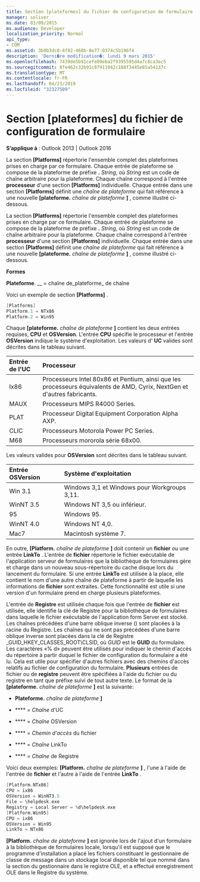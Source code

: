 ```yaml
---
title: Section [plateformes] du fichier de configuration de formulaire
manager: soliver
ms.date: 03/09/2015
ms.audience: Developer
localization_priority: Normal
api_type:
- COM
ms.assetid: 3b9b3dc0-4f82-468b-8e77-0374c5b196f4
description: 'Derni�re modification�: lundi 9 mars 2015'
ms.openlocfilehash: 7439de5b91cefe89eba2f9395595d4a7c8ca3ec5
ms.sourcegitcommit: 8fe462c32b91c87911942c188f3445e85a54137c
ms.translationtype: MT
ms.contentlocale: fr-FR
ms.lasthandoff: 04/23/2019
ms.locfileid: "32327509"
---
```

# <a name="form-configuration-file-platforms-section"></a>Section [plateformes] du fichier de configuration de formulaire

**S’applique à** : Outlook 2013 | Outlook 2016 
  
La section **[Platforms]** répertorie l'ensemble complet des plateformes prises en charge par ce formulaire. Chaque entrée de plateforme se compose de la plateforme de préfixe **.** _String_, où _String_ est un code de chaîne arbitraire pour la plateforme. Chaque chaîne correspond à l'entrée **processeur** d'une section **[Platforms]** individuelle. Chaque entrée dans une section **[Platforms]** définit une _chaîne de plateforme_ qui fait référence à une nouvelle **[plateforme.** _chaîne de plateforme_ **]** , comme illustré ci-dessous. 
  
La section **[Platforms]** répertorie l'ensemble complet des plateformes prises en charge par ce formulaire. Chaque entrée de plateforme se compose de la plateforme de préfixe **.** _String_, où _String_ est un code de chaîne arbitraire pour la plateforme. Chaque chaîne correspond à l'entrée **processeur** d'une section **[Platforms]** individuelle. Chaque entrée dans une section **[Platforms]** définit une _chaîne de plateforme_ qui fait référence à une nouvelle **[plateforme.** _chaîne de plateforme_ **]** , comme illustré ci-dessous. 
  
**Formes**
  
**Plateforme**. __ =  chaîne de_plateforme_ de chaîne
  
Voici un exemple de section **[Platforms]** . 
  
```cpp
[Platforms]
Platform.1 = NTx86
Platform.2 = Win95

```

Chaque **[plateforme.** _chaîne de plateforme_ **]** contient les deux entrées requises, **CPU** et **OSVersion**. L'entrée **CPU** spécifie le processeur et l'entrée **OSVersion** indique le système d'exploitation. Les valeurs d' **UC** valides sont décrites dans le tableau suivant. 
  
|**Entrée de l'UC**|**Processeur**|
|:-----|:-----|
|Ix86  <br/> |Processeurs Intel 80x86 et Pentium, ainsi que les processeurs équivalents de AMD, Cyrix, NextGen et d'autres fabricants.  <br/> |
|MAUX  <br/> |Processeurs MIPS R4000 Series.  <br/> |
|PLAT  <br/> |Processeur Digital Equipment Corporation Alpha AXP.  <br/> |
|CLIC  <br/> |Processeurs Motorola Power PC Series.  <br/> |
|M68  <br/> |Processeurs mororola série 68x00.  <br/> |
   
Les valeurs valides pour **OSVersion** sont décrites dans le tableau suivant. 
  
|**Entrée OSVersion**|**Système d'exploitation**|
|:-----|:-----|
|Win 3.1  <br/> |Windows 3,1 et Windows pour Workgroups 3,11.  <br/> |
|WinNT 3.5  <br/> |Windows NT 3,5 ou inférieur.  <br/> |
|95  <br/> |Windows 95.  <br/> |
|WinNT 4.0  <br/> |Windows NT 4,0.  <br/> |
|Mac7  <br/> |Macintosh système 7.  <br/> |
   
En outre, **[Platform.** _chaîne de plateforme_ **]** doit contenir un **fichier** ou une entrée **LinkTo** . L'entrée de **fichier** répertorie le fichier exécutable de l'application serveur de formulaires que la bibliothèque de formulaires gère et charge dans un nouveau sous-répertoire du cache disque lors du lancement du formulaire. Si une entrée **LinkTo** est utilisée à la place, elle contient le nom d'une autre chaîne de plateforme à partir de laquelle les informations de **fichier** sont extraites. Cette fonctionnalité est utile si une version d'un formulaire prend en charge plusieurs plateformes. 
  
L'entrée de **Registre** est utilisée chaque fois que l'entrée de **fichier** est utilisée, elle identifie la clé de Registre pour la bibliothèque de formulaires dans laquelle le fichier exécutable de l'application form Server est stocké. Les chaînes précédées d'une barre oblique inverse (\) sont placées à la racine du Registre. Les chaînes qui ne sont pas précédées d'une barre oblique inverse sont placées dans la clé de Registre _GUID_HKEY_CLASSES_ROOT\CLSID\, où _GUID_ est le **GUID** du formulaire. Les caractères «% d» peuvent être utilisés pour indiquer le chemin d'accès du répertoire à partir duquel le fichier de configuration du formulaire a été lu. Cela est utile pour spécifier d'autres fichiers avec des chemins d'accès relatifs au fichier de configuration du formulaire. **Plusieurs** entrées de fichier ou de **registre** peuvent être spécifiées à l'aide du fichier ou du registre en tant que préfixe suivi de tout autre texte. Le format de la **[plateforme.** _chaîne de plateforme_ **]** est la suivante: 
  
- **Plateforme.** _chaîne de plateforme_ **]**
    
- **** =  _Chaîne_ d'UC
    
- **** =  _Chaîne_ OSVersion
    
- **** =  _Chemin d'accès_ du fichier
    
- **** =  _Chaîne_ LinkTo
    
- **** =  _Chaîne_ de Registre
  
Voici deux exemples: **[Platform.** _chaîne de plateforme_ **]** , l'une à l'aide de l'entrée de **fichier** et l'autre à l'aide de l'entrée **LinkTo** . 
  
```cpp
[Platform.NTx86]
CPU = ix86
OSVersion = WinNT3.5
File = \helpdesk.exe
Registry = Local Server = %d\helpdesk.exe
[Platform.Win95]
CPU = ix86
OSVersion = Win95
LinkTo = NTx86

```

**[Platform.** _chaîne de plateforme_ **]** est ignorée lors de l'ajout d'un formulaire à la bibliothèque de formulaires locale, lorsqu'il est supposé que le programme d'installation a placé les fichiers constituant le gestionnaire de classe de message dans un stockage local disponible tel que nommé dans la section du gestionnaire dans le registre OLE, et a effectué enregistrement OLE dans le Registre du système. 
  


